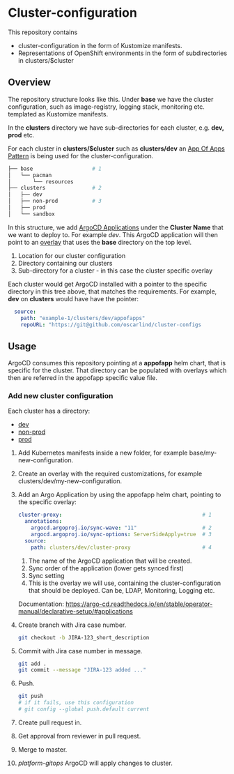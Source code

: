 # Cluster-configuration
This repository contains
* cluster-configuration in the form of Kustomize manifests.
* Representations of OpenShift environments in the form of subdirectories in clusters/$cluster

## Overview
The repository structure looks like this. Under **base** we have the cluster configuration, such as image-registry, logging stack, monitoring etc. templated as Kustomize manifests.

In the **clusters** directory we have sub-directories for each cluster, e.g. **dev, prod** etc. 

For each cluster in **clusters/$cluster** such as **clusters/dev** an [App Of Apps Pattern](https://argo-cd.readthedocs.io/en/stable/operator-manual/cluster-bootstrapping/#app-of-apps-pattern) is being used for the cluster-configuration.

```bash
├── base                   # 1
│   └── pacman
│       └── resources
├── clusters               # 2
│   ├── dev
│   ├── non-prod           # 3
│   ├── prod
│   └── sandbox
```
In this structure, we add [ArgoCD Applications](https://argo-cd.readthedocs.io/en/stable/operator-manual/declarative-setup/#applications) under the **Cluster Name** that we want to deploy to. For example *dev*. This ArgoCD application will then point to an [overlay](https://kubernetes.io/docs/tasks/manage-kubernetes-objects/kustomization/#bases-and-overlays) that uses the **base** directory on the top level.

1. Location for our cluster configuration
2. Directory containing our clusters
3. Sub-directory for a cluster - in this case the cluster specific overlay

Each cluster would get ArgoCD installed with a pointer to the specific directory in this tree above, that matches the requirements. For example, **dev** on **clusters** would have have the pointer:

```yaml
  source:
    path: "example-1/clusters/dev/appofapps"
    repoURL: "https://git@github.com/oscarlind/cluster-configs
```
## Usage

ArgoCD consumes this repository pointing at a **appofapp** helm chart, that is specific for the cluster.
That directory can be populated with overlays which then are referred in the appofapp specific value file.

### Add new cluster configuration
Each cluster has a directory:

- [dev](./clusters/dev/)
- [non-prod](./clusters/non-prod/)
- [prod](./clusters/prod/)

1. Add Kubernetes manifests inside a new folder, for example base/my-new-configuration.
2. Create an overlay with the required customizations, for example clusters/dev/my-new-configuration.
3. Add an Argo Application by using the appofapp helm chart, pointing to the specific overlay:

    ```yaml
    cluster-proxy:                                             # 1
      annotations:
        argocd.argoproj.io/sync-wave: "11"                     # 2
        argocd.argoproj.io/sync-options: ServerSideApply=true  # 3
      source:
        path: clusters/dev/cluster-proxy                       # 4
    ```
    1. The name of the ArgoCD application that will be created.
    2. Sync order of the application (lower gets synced first)
    3. Sync setting
    4. This is the overlay we will use, containing the cluster-configuration that should be deployed. Can be, LDAP, Monitoring, Logging etc.

    Documentation: https://argo-cd.readthedocs.io/en/stable/operator-manual/declarative-setup/#applications

3. Create branch with Jira case number.

    ```sh
    git checkout -b JIRA-123_short_description
    ```

4. Commit with Jira case number in message.

    ```sh
    git add .
    git commit --message "JIRA-123 added ..."
    ```

5. Push.

    ```sh
    git push
    # if it fails, use this configuration
    # git config --global push.default current
    ```

6. Create pull request in.
7. Get approval from reviewer in pull request.
8. Merge to master.
9. _platform-gitops_ ArgoCD will apply changes to cluster.
